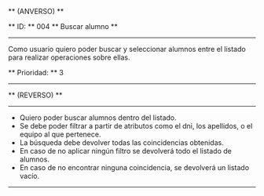 ** (ANVERSO) **

** ID: ** 004 ** Buscar alumno **

---

Como usuario quiero poder buscar y seleccionar alumnos entre el listado para realizar operaciones sobre ellas.

** Prioridad: ** 3

---

** (REVERSO) **

---

* Quiero poder buscar alumnos dentro del listado.
* Se debe poder filtrar a partir de atributos como el dni, los apellidos, o el equipo al que pertenece.
* La búsqueda debe devolver todas las coincidencias obtenidas.
* En caso de no aplicar ningún filtro se devolverá todo el listado de alumnos.
* En caso de no encontrar ninguna coincidencia, se devolverá un listado vacío.

---
